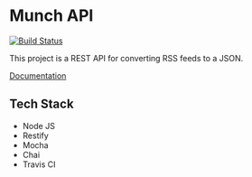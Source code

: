# Munch API

[![Build Status](https://travis-ci.org/joeyjiron06/munch-api.svg?branch=master)](https://travis-ci.org/joeyjiron06/munch-api)

This project is a REST API for converting RSS feeds to a JSON.

[Documentation](https://joeyjiron06.gitbooks.io/munch-api-documentation/content/)


## Tech Stack

- Node JS
- Restify
- Mocha
- Chai
- Travis CI
